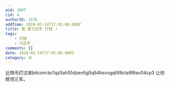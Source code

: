 ```yaml
---
aid: 3007
cid: 4
authorID: 3176
addTime: 2020-02-14T17:45:00.000Z
title: 我 是习近平 打钱 ！
tags:
    - 打钱
    - 习近平
comments: []
date: 2020-02-14T17:45:00.000Z
category: 水
---
```


比特币打过来bitcoin:bc1qz5ah55dzen5g5q54hsvvgqf49cta99tav04cp3 让你统领三军。
